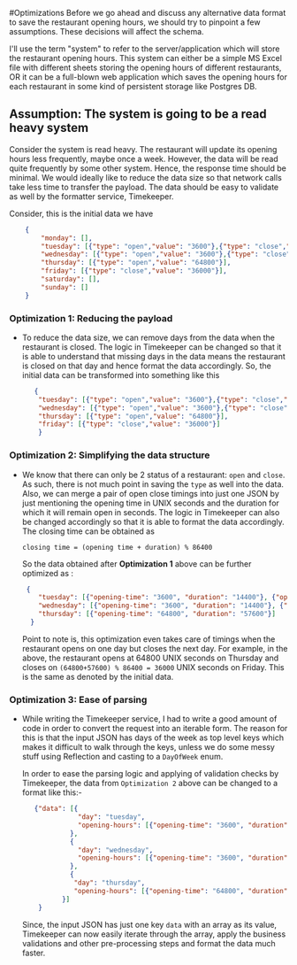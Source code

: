 #Optimizations
Before we go ahead and discuss any alternative data format to save the restaurant opening hours, we should try to
pinpoint a few assumptions. These decisions will affect the schema.

I'll use the term "system" to refer to the server/application which will store the restaurant opening hours. This
system can either be a simple MS Excel file with different sheets storing the opening hours of different restaurants, OR
it can be a full-blown web application which saves the opening hours for each restaurant in some kind of persistent
storage like Postgres DB.

## Assumption: The system is going to be a read heavy system
Consider the system is read heavy. The restaurant will update its opening hours less frequently, maybe once a week. 
However, the data will be read quite frequently by some other system. Hence, the response time should be minimal. 
We would ideally like to reduce the data size so that network calls take less time to transfer the payload. The data 
should be easy to validate as well by the formatter service, Timekeeper.

Consider, this is the initial data we have
```json
    {
        "monday": [],
        "tuesday": [{"type": "open","value": "3600"},{"type": "close","value": "18000"}, {"type": "open","value": "40000"},{"type": "close","value": "80000"}],
        "wednesday": [{"type": "open","value": "3600"},{"type": "close","value": "18000"}, {"type": "open","value": "40000"},{"type": "close","value": "80000"}],
        "thursday": [{"type": "open","value": "64800"}],
        "friday": [{"type": "close","value": "36000"}],
        "saturday": [],
        "sunday": []
    }
```

### Optimization 1: Reducing the payload
- To reduce the data size, we can remove days from the data when the restaurant is closed. The logic in Timekeeper 
  can be changed so that it is able to understand that missing days in the data means the restaurant is closed on
  that day and hence format the data accordingly.
  So, the initial data can be transformed into something like this
    ```json
       {
        "tuesday": [{"type": "open","value": "3600"},{"type": "close","value": "18000"}, {"type": "open","value": "40000"},{"type": "close","value": "80000"}],
        "wednesday": [{"type": "open","value": "3600"},{"type": "close","value": "18000"}, {"type": "open","value": "40000"},{"type": "close","value": "80000"}],
        "thursday": [{"type": "open","value": "64800"}],
        "friday": [{"type": "close","value": "36000"}]
        }
    ```
### Optimization 2: Simplifying the data structure
- We know that there can only be 2 status of a restaurant: `open` and `close`. As such, there is not much point in
  saving the `type` as well into the data. Also, we can merge a pair of open close timings into just one JSON by just
  mentioning the opening time in UNIX seconds and the duration for which it will remain open in seconds. The logic in Timekeeper
  can also be changed accordingly so that it is able to format the data accordingly.
  The closing time can be obtained as

  `closing time = (opening time + duration) % 86400`

  So the data obtained after **Optimization 1** above can be further optimized as :

    ```json
     {
        "tuesday": [{"opening-time": "3600", "duration": "14400"}, {"opening-time": "40000", "duration": "40000"}],
        "wednesday": [{"opening-time": "3600", "duration": "14400"}, {"opening-time": "40000", "duration": "40000"}],
        "thursday": [{"opening-time": "64800", "duration": "57600"}]
      }
    ```
  Point to note is, this optimization even takes care of timings when the restaurant opens on one day but closes
  the next day. For example, in the above, the restaurant opens at 64800 UNIX seconds
  on Thursday and closes on `(64800+57600) % 86400 = 36000` UNIX seconds on Friday. This is the same as denoted
  by the initial data.  
  
### Optimization 3: Ease of parsing
- While writing the Timekeeper service, I had to write a good amount of code in order to convert the request into an
  iterable form. The reason for this is that the input JSON has days of the week as top level keys which makes it
  difficult to walk through the keys, unless we do some messy stuff using Reflection and casting to a `DayOfWeek` enum.  
    
  In order to ease the parsing logic and applying of validation checks by Timekeeper, the data from `Optimization 2` 
  above can be changed to a format like this:-
  ```json
     {"data": [{
                "day": "tuesday",
                "opening-hours": [{"opening-time": "3600", "duration": "14400"}, {"opening-time": "40000", "duration": "40000"}]
              },
              {
                "day": "wednesday",
                "opening-hours": [{"opening-time": "3600", "duration": "14400"}, {"opening-time": "40000", "duration": "40000"}]
              },
              {
               "day": "thursday",
               "opening-hours": [{"opening-time": "64800", "duration": "57600"}]
            }]
      }
  ```
  
  Since, the input JSON has just one key `data` with an array as its value, Timekeeper can now easily iterate through the 
  array, apply the business validations and other pre-processing steps and format the data much faster.